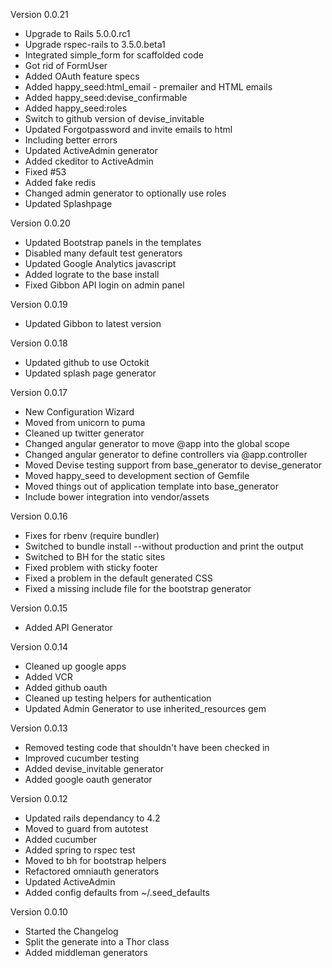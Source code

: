 Version 0.0.21
  - Upgrade to Rails 5.0.0.rc1
  - Upgrade rspec-rails to 3.5.0.beta1
  - Integrated simple_form for scaffolded code
  - Got rid of FormUser
  - Added OAuth feature specs
  - Added happy_seed:html_email - premailer and HTML emails
  - Added happy_seed:devise_confirmable
  - Added happy_seed:roles
  - Switch to github version of devise_invitable
  - Updated Forgotpassword and invite emails to html
  - Including better errors
  - Updated ActiveAdmin generator
  - Added ckeditor to ActiveAdmin
  - Fixed #53
  - Added fake redis
  - Changed admin generator to optionally use roles
  - Updated Splashpage
  
Version 0.0.20
  - Updated Bootstrap panels in the templates
  - Disabled many default test generators
  - Updated Google Analytics javascript
  - Added lograte to the base install
  - Fixed Gibbon API login on admin panel
  
Version 0.0.19
  - Updated Gibbon to latest version
  
Version 0.0.18
  - Updated github to use Octokit
  - Updated splash page generator
  
Version 0.0.17
  - New Configuration Wizard
  - Moved from unicorn to puma
  - Cleaned up twitter generator
  - Changed angular generator to move @app into the global scope
  - Changed angular generator to define controllers via @app.controller
  - Moved Devise testing support from base_generator to devise_generator
  - Moved happy_seed to development section of Gemfile
  - Moved things out of application template into base_generator
  - Include bower integration into vendor/assets
  
Version 0.0.16
  - Fixes for rbenv (require bundler)
  - Switched to bundle install --without production and print the output
  - Switched to BH for the static sites
  - Fixed problem with sticky footer
  - Fixed a problem in the default generated CSS
  - Fixed a missing include file for the bootstrap generator
  
Version 0.0.15
  - Added API Generator
  
Version 0.0.14
  - Cleaned up google apps
  - Added VCR
  - Added github oauth
  - Cleaned up testing helpers for authentication
  - Updated Admin Generator to use inherited_resources gem
  
Version 0.0.13
  - Removed testing code that shouldn't have been checked in
  - Improved cucumber testing
  - Added devise_invitable generator
  - Added google oauth generator  

Version 0.0.12
  - Updated rails dependancy to 4.2
  - Moved to guard from autotest
  - Added cucumber
  - Added spring to rspec test
  - Moved to bh for bootstrap helpers
  - Refactored omniauth generators
  - Updated ActiveAdmin
  - Added config defaults from ~/.seed_defaults

Version 0.0.10
  - Started the Changelog
  - Split the generate into a Thor class
  - Added middleman generators
  